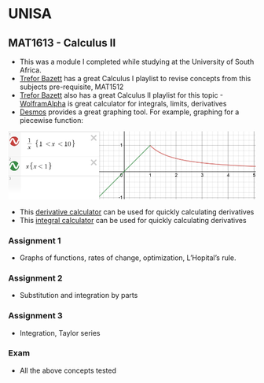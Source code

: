 # UNISA

## MAT1613 - Calculus II
- This was a module I completed while studying at the University of South Africa.
- [Trefor Bazett](https://www.youtube.com/playlist?list=PLHXZ9OQGMqxfT9RMcReZ4WcoVILP4k6-m) has a great Calculus I playlist to revise concepts from this subjects pre-requisite, MAT1512
- [Trefor Bazett](https://www.youtube.com/playlist?list=PLHXZ9OQGMqxc4ySKTIW19TLrT91Ik9M4n) also has a great Calculus II playlist for this topic
-[WolframAlpha](https://www.wolframalpha.com/) is great calculator for integrals, limits, derivatives
- [Desmos](https://www.desmos.com/calculator) provides a great graphing tool. For example, graphing for a piecewise function:

<p align="center">
  <img src="../../src/desmos.png"/>
</p>

- This [derivative calculator](https://www.derivative-calculator.net/) can be used for quickly calculating derivatives
- This [integral calculator](https://www.integral-calculator.com/) can be used for quickly calculating derivatives

### Assignment 1
* Graphs of functions, rates of change, optimization, L’Hopital’s rule.

### Assignment 2
* Substitution and integration by parts

### Assignment 3
* Integration, Taylor series

### Exam
- All the above concepts tested
